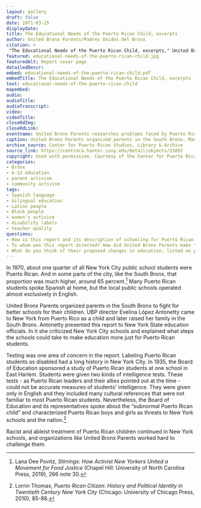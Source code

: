 ```yaml
--- 
layout: gallery
draft: false
date: 1971-03-25
displaydate: 
title: The Educational Needs of the Puerto Rican Child, excerpts
author: United Bronx Parents/Padres Unidos del Bronx
citation: >
 "The Educational Needs of the Puerto Rican Child, excerpts," United Bronx Parents/Padres Unidos del Bronx, in New York City Civil Rights History Project, Accessed: [Month Day, Year], https://nyccivilrightshistory.org/gallery/educational-needs-of-the-puerto-rican-child.
featured: educational-needs-of-the-puerto-rican-child.jpg
featuredAlt: Report cover page
detailedDescr: 
embed: educational-needs-of-the-puerto-rican-child.pdf
embedTitle: The Educational Needs of the Puerto Rican Child, excerpts
text: educational-needs-of-the-puerto-rican-child
mapembed: 
audio: 
audioTitle: 
audioTranscript: 
video: 
videoTitle: 
closeRdImg: 
closeRdLink: 
eventname: United Bronx Parents researches problems faced by Puerto Rican students in Bronx schools.
caption: United Bronx Parents organized parents in the South Bronx. Many members of the organization were Puerto Rican and Black New Yorkers whose children attended local public schools and were concerned about the quality of education they received there.
archive_source: Center for Puerto Rican Studies, Library & Archive
source_link: https://centroca.hunter.cuny.edu/Detail/objects/23897
copyright: Used with permission. Courtesy of the Center for Puerto Rican Studies, Hunter College.
categories: 
- Bronx
- k-12 education
- parent activism
- community activism
tags: 
- Spanish language
- bilingual education
- Latinx people
- Black people
- women's activism 
- disability labels
- teacher quality
questions: 
- How is this report and its description of schooling for Puerto Rican students in the South Bronx in the 1970s similar to or different from [Toni Cade Bambara’s description of Puerto Rican students going to school in Harlem in the 1940s](../topics/black-latina-women/united-bronx-parents/puerto-ricans)? What seems to have continued? What seems to have changed? 
- To whom was this report directed? How did United Bronx Parents make their argument? How did they use language to convince their audience? 
- What do you think of their proposed changes in education, listed on p. 7 and 8? Are these changes still needed or relevant today?
--- 
```


In 1970, about one quarter of all New York City public school students were Puerto Rican. And in some parts of the city, like the South Bronx, that proportion was much higher, around 65 percent.[^1] Many Puerto Rican students spoke Spanish at home, but the local public schools operated almost exclusively in English.

United Bronx Parents organized parents in the South Bronx to fight for better schools for their children. UBP director Evelina López Antonetty came to New York from Puerto Rico as a child and later raised her family in the South Bronx. Antonetty presented this report to New York State education officials. In it she criticized New York City schools and explained what steps the schools could take to make education more just for Puerto Rican students.

Testing was one area of concern in the report. Labeling Puerto Rican students as disabled had a long history in New York City. In 1935, the Board of Education sponsored a study of Puerto Rican students at one school in East Harlem. Students were given two kinds of intelligence tests. These tests - as Puerto Rican leaders and their allies pointed out at the time - could not be accurate measures of students’ intelligence. They were given only in English and they included many cultural references that were not familiar to most Puerto Rican students. Nevertheless, the Board of Education and its representatives spoke about the “subnormal Puerto Rican child” and characterized Puerto Rican boys and girls as threats to New York schools and the nation.[^2]

Racist and ableist treatment of Puerto Rican children continued in New York schools, and organizations like United Bronx Parents worked hard to challenge them.

[^1]: Lana Dee Povitz, *Stirrings: How Activist New Yorkers United a Movement for Food Justice* (Chapel Hill: University of North Carolina Press, 2019), 266 note 30.

[^2]: Lorrin Thomas, *Puerto Rican Citizen: History and Political Identity in Twentieth Century New York City* (Chicago: University of Chicago Press, 2010), 85-88.
